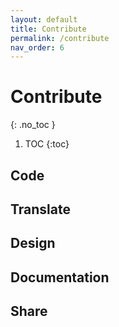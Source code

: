 ```yaml
---
layout: default
title: Contribute
permalink: /contribute
nav_order: 6
---
```

# Contribute
{: .no_toc }


1. TOC
{:toc}

## Code
## Translate
## Design
## Documentation
## Share